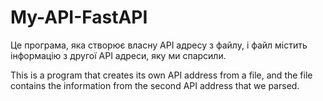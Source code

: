 # My-API-FastAPI

Це програма, яка створює власну API адресу з файлу, і файл містить інформацію з другої API адреси, яку ми спарсили.

This is a program that creates its own API address from a file, and the file contains the information from the second API address that we parsed.
